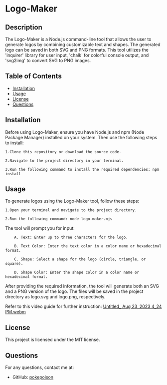 # Logo-Maker

## Description
The Logo-Maker is a Node.js command-line tool that allows the user to generate logos by combining customizable text and shapes. The generated logo can be saved in both SVG and PNG formats. This tool utilizes the 'inquirer' library for user input, 'chalk' for colorful console output, and 'svg2img' to convert SVG to PNG images.

## Table of Contents
- [Installation](#installation)
- [Usage](#usage)
- [License](#license)
- [Questions](#questions)

## Installation
Before using Logo-Maker, ensure you have Node.js and npm (Node Package Manager) installed on your system. Then use the following steps to install:

    1.Clone this repository or download the source code.

    2.Navigate to the project directory in your terminal.

    3.Run the following command to install the required dependencies: npm install


## Usage
To generate logos using the Logo-Maker tool, follow these steps:

    1.Open your terminal and navigate to the project directory.

    2.Run the following command: node logo-maker.mjs

The tool will prompt you for input:

        A. Text: Enter up to three characters for the logo.

        B. Text Color: Enter the text color in a color name or hexadecimal format.

        C. Shape: Select a shape for the logo (circle, triangle, or square).

        D. Shape Color: Enter the shape color in a color name or hexadecimal format.

After providing the required information, the tool will generate both an SVG and a PNG version of the logo. The files will be saved in the project directory as logo.svg and logo.png, respectively.

Refer to this video guide for further instruction: 
[Untitled_ Aug 23, 2023 4_24 PM.webm](https://github.com/Pokepoison/first-day-demo/assets/134848930/3acf4f1d-bd5a-4f58-90e9-e95a726643bd)



## License
This project is licensed under the MIT license.

## Questions
For any questions, contact me at:
- GitHub: [pokepoison](https://github.com/pokepoison)

      